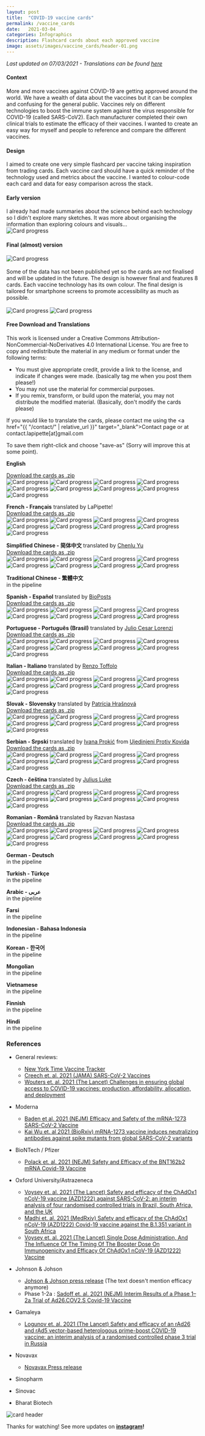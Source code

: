```yaml
---
layout: post
title:  "COVID-19 vaccine cards"
permalink: /vaccine_cards
date:   2021-03-04
categories: Infographics
description: Flashcard cards about each approved vaccine
image: assets/images/vaccine_cards/header-01.png
---
```



_Last updated on 07/03/2021 - Translations can be found [here](#free-download-and-translations)_

#### Context
More and more vaccines against COVID-19 are getting approved around the world. We have a wealth of data about the vaccines but it can be complex and confusing for the general public. Vaccines rely on different technologies to boost the immune system against the virus responsible for COVID-19 (called SARS-CoV2). Each manufacturer completed their own clinical trials to estimate the efficacy of their vaccines. I wanted to create an easy way for myself and people to reference and compare the different vaccines.


#### Design
I aimed to create one very simple flashcard per vaccine taking inspiration from trading cards. Each vaccine card should have a quick reminder of the technology used and metrics about the vaccine. I wanted to colour-code each card and data for easy comparison across the stack.


#### Early version
I already had made summaries about the science behind each technology so I didn't explore many sketches. It was more about organising the information than exploring colours and visuals...
<br/>
![Card progress](assets/images/vaccine_cards/progress-01.png)

#### Final (almost) version
![Card progress](assets/images/vaccine_cards/body1-01.png)    
<br/>
Some of the data has not been published yet so the cards are not finalised and will be updated in the future. The design is however final and features 8 cards. Each vaccine technology has its own colour. The final design is tailored for smartphone screens to promote accessibility as much as possible.
<br/>     
![Card progress](assets/images/vaccine_cards/body2-01.png)
![Card progress](assets/images/vaccine_cards/body3-01.png)


#### Free Download and Translations

This work is licensed under a Creative Commons Attribution-NonCommercial-NoDerivatives 4.0 International License. You are free to copy and redistribute the material in any medium or format under the following terms:
- You must give appropriate credit, provide a link to the license, and indicate if changes were made. (basically tag me when you post them please!)
- You may not use the material for commercial purposes.
- If you remix, transform, or build upon the material, you may not distribute the modified material. (Basically, don't modify the cards please)

If you would like to translate the cards, please contact me using the <a href="{{ "/contact/" | relative_url }}" target="_blank">Contact page</a> or at contact.lapipette[at]gmail.com

To save them right-click and choose "save-as" (Sorry will improve this at some point).

**English**<br/>
<!--![Card progress](assets/images/vaccine_cards/en/210308_vaccines_cards-10.png#thumbnail)-->
[Download the cards as .zip](assets/images/vaccine_cards/en/LaPipette_vaccines_cards.zip)<br/>
![Card progress](assets/images/vaccine_cards/en/210308_vaccines_cards-01.png#thumbnail)
![Card progress](assets/images/vaccine_cards/en/210308_vaccines_cards-02.png#thumbnail)
![Card progress](assets/images/vaccine_cards/en/210308_vaccines_cards-03.png#thumbnail)
![Card progress](assets/images/vaccine_cards/en/210308_vaccines_cards-04.png#thumbnail)
![Card progress](assets/images/vaccine_cards/en/210308_vaccines_cards-05.png#thumbnail)
![Card progress](assets/images/vaccine_cards/en/210308_vaccines_cards-06.png#thumbnail)
![Card progress](assets/images/vaccine_cards/en/210308_vaccines_cards-07.png#thumbnail)
![Card progress](assets/images/vaccine_cards/en/210308_vaccines_cards-08.png#thumbnail)
![Card progress](assets/images/vaccine_cards/en/210308_vaccines_cards-09.png#thumbnail)

**French - Français** translated by LaPipette!<br/>
[Download the cards as .zip](assets/images/vaccine_cards/francais/LaPipette_vaccines_cards_FR.zip)<br/>
![Card progress](assets/images/vaccine_cards/francais/210308_vaccines_cards_FR-01.png#thumbnail)
![Card progress](assets/images/vaccine_cards/francais/210308_vaccines_cards_FR-02.png#thumbnail)
![Card progress](assets/images/vaccine_cards/francais/210308_vaccines_cards_FR-03.png#thumbnail)
![Card progress](assets/images/vaccine_cards/francais/210308_vaccines_cards_FR-04.png#thumbnail)
![Card progress](assets/images/vaccine_cards/francais/210308_vaccines_cards_FR-05.png#thumbnail)
![Card progress](assets/images/vaccine_cards/francais/210308_vaccines_cards_FR-06.png#thumbnail)
![Card progress](assets/images/vaccine_cards/francais/210308_vaccines_cards_FR-07.png#thumbnail)
![Card progress](assets/images/vaccine_cards/francais/210308_vaccines_cards_FR-08.png#thumbnail)
![Card progress](assets/images/vaccine_cards/francais/210308_vaccines_cards_FR-09.png#thumbnail)

**Simplified Chinese - 简体中文** translated by [Chenlu Yu](https://www.linkedin.com/in/chenlu-yu/)<br/>
[Download the cards as .zip](assets/images/vaccine_cards/chinese/LaPipette_vaccines_cards_CH.zip)<br/>
![Card progress](assets/images/vaccine_cards/chinese/210228_vaccines_cards_CH-01.png#thumbnail)
![Card progress](assets/images/vaccine_cards/chinese/210228_vaccines_cards_CH-02.png#thumbnail)
![Card progress](assets/images/vaccine_cards/chinese/210228_vaccines_cards_CH-03.png#thumbnail)
![Card progress](assets/images/vaccine_cards/chinese/210228_vaccines_cards_CH-04.png#thumbnail)
![Card progress](assets/images/vaccine_cards/chinese/210228_vaccines_cards_CH-05.png#thumbnail)
![Card progress](assets/images/vaccine_cards/chinese/210228_vaccines_cards_CH-06.png#thumbnail)
![Card progress](assets/images/vaccine_cards/chinese/210228_vaccines_cards_CH-07.png#thumbnail)
![Card progress](assets/images/vaccine_cards/chinese/210228_vaccines_cards_CH-08.png#thumbnail)  

**Traditional Chinese - 繁體中文**  <br/>
in the pipeline

**Spanish - Español** translated by [BioPosts](https://twitter.com/biopostsciart)<br/>
[Download the cards as .zip](assets/images/vaccine_cards/spanish/LaPipette_vaccines_cards_ES.zip)<br/>
![Card progress](assets/images/vaccine_cards/spanish/210310_vaccines_cards_ES-01.png#thumbnail)
![Card progress](assets/images/vaccine_cards/spanish/210310_vaccines_cards_ES-02.png#thumbnail)
![Card progress](assets/images/vaccine_cards/spanish/210310_vaccines_cards_ES-03.png#thumbnail)
![Card progress](assets/images/vaccine_cards/spanish/210310_vaccines_cards_ES-04.png#thumbnail)
![Card progress](assets/images/vaccine_cards/spanish/210310_vaccines_cards_ES-05.png#thumbnail)
![Card progress](assets/images/vaccine_cards/spanish/210310_vaccines_cards_ES-06.png#thumbnail)
![Card progress](assets/images/vaccine_cards/spanish/210310_vaccines_cards_ES-07.png#thumbnail)
![Card progress](assets/images/vaccine_cards/spanish/210310_vaccines_cards_ES-08.png#thumbnail)

**Portuguese - Português (Brasil)** translated by [Julio Cesar Lorenzi](https://www.linkedin.com/in/juliolorenzi/)<br/>
[Download the cards as .zip](assets/images/vaccine_cards/br-pt/LaPipette_vaccines_cards_pt.zip)<br/>
![Card progress](assets/images/vaccine_cards/br-pt/210310_vaccines_cards_Pt-01.png#thumbnail)
![Card progress](assets/images/vaccine_cards/br-pt/210310_vaccines_cards_Pt-02.png#thumbnail)
![Card progress](assets/images/vaccine_cards/br-pt/210310_vaccines_cards_Pt-03.png#thumbnail)
![Card progress](assets/images/vaccine_cards/br-pt/210310_vaccines_cards_Pt-04.png#thumbnail)
![Card progress](assets/images/vaccine_cards/br-pt/210310_vaccines_cards_Pt-05.png#thumbnail)
![Card progress](assets/images/vaccine_cards/br-pt/210310_vaccines_cards_Pt-06.png#thumbnail)
![Card progress](assets/images/vaccine_cards/br-pt/210310_vaccines_cards_Pt-07.png#thumbnail)
![Card progress](assets/images/vaccine_cards/br-pt/210310_vaccines_cards_Pt-08.png#thumbnail)
![Card progress](assets/images/vaccine_cards/br-pt/210310_vaccines_cards_Pt-09.png#thumbnail)

**Italian - Italiano** translated by [Renzo Toffolo](www.farmaciaigea.it)<br/>
[Download the cards as .zip](assets/images/vaccine_cards/italiano/LaPipette_vaccines_cards_italiano.zip)<br/>
![Card progress](assets/images/vaccine_cards/italiano/210308_vaccines_cards_IT-01.png#thumbnail)
![Card progress](assets/images/vaccine_cards/italiano/210308_vaccines_cards_IT-02.png#thumbnail)
![Card progress](assets/images/vaccine_cards/italiano/210308_vaccines_cards_IT-03.png#thumbnail)
![Card progress](assets/images/vaccine_cards/italiano/210308_vaccines_cards_IT-04.png#thumbnail)
![Card progress](assets/images/vaccine_cards/italiano/210308_vaccines_cards_IT-05.png#thumbnail)
![Card progress](assets/images/vaccine_cards/italiano/210308_vaccines_cards_IT-06.png#thumbnail)
![Card progress](assets/images/vaccine_cards/italiano/210308_vaccines_cards_IT-07.png#thumbnail)
![Card progress](assets/images/vaccine_cards/italiano/210308_vaccines_cards_IT-08.png#thumbnail)
![Card progress](assets/images/vaccine_cards/italiano/210308_vaccines_cards_IT-09.png#thumbnail)

**Slovak - Slovensky** translated by [Patrícia Hrašnová](https://www.facebook.com/zijemvedu)<br/>
[Download the cards as .zip](assets/images/vaccine_cards/slovak/LaPipette_vaccines_cards_slovak.zip)<br/>
![Card progress](assets/images/vaccine_cards/slovak/210308_vaccines_cards_slovak-01.png#thumbnail)
![Card progress](assets/images/vaccine_cards/slovak/210308_vaccines_cards_slovak-02.png#thumbnail)
![Card progress](assets/images/vaccine_cards/slovak/210308_vaccines_cards_slovak-03.png#thumbnail)
![Card progress](assets/images/vaccine_cards/slovak/210308_vaccines_cards_slovak-04.png#thumbnail)
![Card progress](assets/images/vaccine_cards/slovak/210308_vaccines_cards_slovak-05.png#thumbnail)
![Card progress](assets/images/vaccine_cards/slovak/210308_vaccines_cards_slovak-06.png#thumbnail)
![Card progress](assets/images/vaccine_cards/slovak/210308_vaccines_cards_slovak-07.png#thumbnail)
![Card progress](assets/images/vaccine_cards/slovak/210308_vaccines_cards_slovak-08.png#thumbnail)
![Card progress](assets/images/vaccine_cards/slovak/210308_vaccines_cards_slovak-09.png#thumbnail)

**Serbian - Srpski** translated by [Ivana Prokić](https://www.linkedin.com/in/ivanaprokic/) from [Ujedinjeni Protiv Kovida](www.ujedinjeni-protiv-kovida.net)<br/>
[Download the cards as .zip](assets/images/vaccine_cards/serbian/LaPipette_vaccines_cards_serbian.zip)<br/>
![Card progress](assets/images/vaccine_cards/serbian/210308_vaccines_cards_serbian-01.png#thumbnail)
![Card progress](assets/images/vaccine_cards/serbian/210308_vaccines_cards_serbian-02.png#thumbnail)
![Card progress](assets/images/vaccine_cards/serbian/210308_vaccines_cards_serbian-03.png#thumbnail)
![Card progress](assets/images/vaccine_cards/serbian/210308_vaccines_cards_serbian-04.png#thumbnail)
![Card progress](assets/images/vaccine_cards/serbian/210308_vaccines_cards_serbian-05.png#thumbnail)
![Card progress](assets/images/vaccine_cards/serbian/210308_vaccines_cards_serbian-06.png#thumbnail)
![Card progress](assets/images/vaccine_cards/serbian/210308_vaccines_cards_serbian-07.png#thumbnail)
![Card progress](assets/images/vaccine_cards/serbian/210308_vaccines_cards_serbian-08.png#thumbnail)
![Card progress](assets/images/vaccine_cards/serbian/210308_vaccines_cards_serbian-09.png#thumbnail)

**Czech - čeština** translated by [Julius Luke](https://www.facebook.com/julius.lukes) <br/>
[Download the cards as .zip](assets/images/vaccine_cards/czech/LaPipette_vaccines_cards_CZECH.zip)<br/>
![Card progress](assets/images/vaccine_cards/czech/210308_vaccines_cards_CZECH-01.png#thumbnail)
![Card progress](assets/images/vaccine_cards/czech/210308_vaccines_cards_CZECH-02.png#thumbnail)
![Card progress](assets/images/vaccine_cards/czech/210308_vaccines_cards_CZECH-03.png#thumbnail)
![Card progress](assets/images/vaccine_cards/czech/210308_vaccines_cards_CZECH-04.png#thumbnail)
![Card progress](assets/images/vaccine_cards/czech/210308_vaccines_cards_CZECH-05.png#thumbnail)
![Card progress](assets/images/vaccine_cards/czech/210308_vaccines_cards_CZECH-06.png#thumbnail)
![Card progress](assets/images/vaccine_cards/czech/210308_vaccines_cards_CZECH-07.png#thumbnail)
![Card progress](assets/images/vaccine_cards/czech/210308_vaccines_cards_CZECH-08.png#thumbnail)
![Card progress](assets/images/vaccine_cards/czech/210308_vaccines_cards_CZECH-09.png#thumbnail)

**Romanian - Română** translated by Razvan Nastasa <br/>
[Download the cards as .zip](assets/images/vaccine_cards/romanian/LaPipette_vaccines_cards_romanian.zip)<br/>
![Card progress](assets/images/vaccine_cards/romanian/210308_vaccines_cards_romanian-01.png#thumbnail)
![Card progress](assets/images/vaccine_cards/romanian/210308_vaccines_cards_romanian-02.png#thumbnail)
![Card progress](assets/images/vaccine_cards/romanian/210308_vaccines_cards_romanian-03.png#thumbnail)
![Card progress](assets/images/vaccine_cards/romanian/210308_vaccines_cards_romanian-04.png#thumbnail)
![Card progress](assets/images/vaccine_cards/romanian/210308_vaccines_cards_romanian-05.png#thumbnail)
![Card progress](assets/images/vaccine_cards/romanian/210308_vaccines_cards_romanian-06.png#thumbnail)
![Card progress](assets/images/vaccine_cards/romanian/210308_vaccines_cards_romanian-07.png#thumbnail)
![Card progress](assets/images/vaccine_cards/romanian/210308_vaccines_cards_romanian-08.png#thumbnail)
![Card progress](assets/images/vaccine_cards/romanian/210308_vaccines_cards_romanian-09.png#thumbnail)


**German - Deutsch** <br/>
in the pipeline<br/>

**Turkish - Türkçe** <br/>
in the pipeline<br/>

**Arabic - عربى** <br/>
in the pipeline<br/>

**Farsi** <br/>
in the pipeline<br/>

**Indonesian - Bahasa Indonesia**<br/>
in the pipeline<br/>

**Korean - 한국어** <br/>
in the pipeline<br/>

**Mongolian** <br/>
in the pipeline

**Vietnamese** <br/>
in the pipeline

**Finnish** <br/>
in the pipeline

**Hindi** <br/>
in the pipeline


### References
- General reviews:
    - [New York Time Vaccine Tracker](https://www.nytimes.com/interactive/2020/science/coronavirus-vaccine-tracker.html)
    - [Creech et. al. 2021 (JAMA) SARS-CoV-2 Vaccines](https://jamanetwork.com/journals/jama/fullarticle/2777059?guestAccessKey=718a5eb3-b086-476b-9601-56d04a05dc4c&utm_source=silverchair&utm_campaign=jama_network&utm_content=covid_weekly_highlights&utm_medium=email)
    - [Wouters et. al. 2021 (The Lancet) Challenges in ensuring global access to COVID-19 vaccines: production, affordability, allocation, and deployment ](https://www.thelancet.com/journals/lancet/article/PIIS0140-6736(21)00306-8/fulltext)
- Moderna
    - [Baden et al. 2021 (NEJM) Efficacy and Safety of the mRNA-1273 SARS-CoV-2 Vaccine ](https://www.nejm.org/doi/full/10.1056/NEJMoa2035389)
    - [Kai Wu et. al 2021 (BioRxiv) mRNA-1273 vaccine induces neutralizing antibodies against spike mutants from global SARS-CoV-2 variants](https://www.biorxiv.org/content/10.1101/2021.01.25.427948v1)
- BioNTech / Pfizer
    - [Polack et. al. 2021 (NEJM) Safety and Efficacy of the BNT162b2 mRNA Covid-19 Vaccine](https://www.nejm.org/doi/full/10.1056/NEJMoa2034577)
- Oxford University/Astrazeneca
    - [Voysey et. al. 2021 (The Lancet) Safety and efficacy of the ChAdOx1 nCoV-19 vaccine (AZD1222) against SARS-CoV-2: an interim analysis of four randomised controlled trials in Brazil, South Africa, and the UK](https://www.thelancet.com/journals/lancet/article/PIIS0140-6736(20)32661-1/fulltext)
    - [Madhi et. al. 2021 (MedRxiv) Safety and efficacy of the ChAdOx1 nCoV-19 (AZD1222) Covid-19 vaccine against the B.1.351 variant in South Africa](https://www.medrxiv.org/content/10.1101/2021.02.10.21251247v1.full.pdf)
    - [Voysey et. al. 2021 (The Lancet) Single Dose Administration, And The Influence Of The Timing Of The Booster Dose On Immunogenicity and Efficacy Of ChAdOx1 nCoV-19 (AZD1222) Vaccine](https://papers.ssrn.com/sol3/papers.cfm?abstract_id=3777268)
- Johnson & Johson
    - [Johson & Johson press release](https://www.jnj.com/johnson-johnson-covid-19-vaccine-authorized-by-u-s-fda-for-emergency-usefirst-single-shot-vaccine-in-fight-against-global-pandemic) (The text doesn't mention efficacy anymore)
    - Phase 1-2a : [Sadoff et. al. 2021 (NEJM) Interim Results of a Phase 1–2a Trial of Ad26.COV2.S Covid-19 Vaccine](https://www.nejm.org/doi/full/10.1056/NEJMoa2034201)
- Gamaleya
    - [Logunov et. al. 2021 (The Lancet) Safety and efficacy of an rAd26 and rAd5 vector-based heterologous prime-boost COVID-19 vaccine: an interim analysis of a randomised controlled phase 3 trial in Russia](https://www.thelancet.com/action/showPdf?pii=S0140-6736%2821%2900234-8)
- Novavax
    - [Novavax Press release](https://ir.novavax.com/news-releases/news-release-details/novavax-covid-19-vaccine-demonstrates-893-efficacy-uk-phase-3)

- Sinopharm
- Sinovac
- Bharat Biotech

![card header](assets/images/vaccine_cards/header-01.png)

 Thanks for watching! See more updates on **[instagram](https://www.instagram.com/lapipette.labs/)!**
